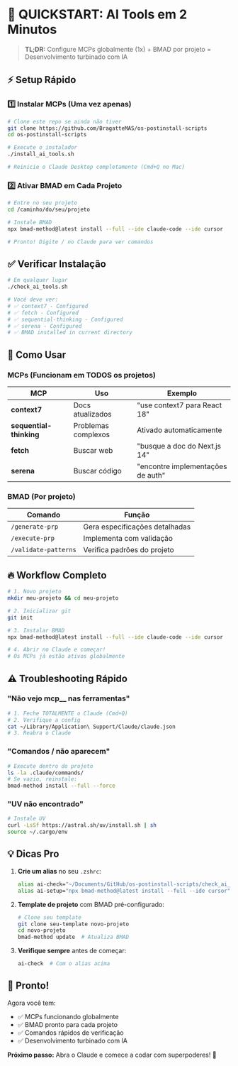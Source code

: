 # 🚀 QUICKSTART: AI Tools em 2 Minutos

> **TL;DR:** Configure MCPs globalmente (1x) + BMAD por projeto = Desenvolvimento turbinado com IA

## ⚡ Setup Rápido

### 1️⃣ Instalar MCPs (Uma vez apenas)

```bash
# Clone este repo se ainda não tiver
git clone https://github.com/BragatteMAS/os-postinstall-scripts
cd os-postinstall-scripts

# Execute o instalador
./install_ai_tools.sh

# Reinicie o Claude Desktop completamente (Cmd+Q no Mac)
```

### 2️⃣ Ativar BMAD em Cada Projeto

```bash
# Entre no seu projeto
cd /caminho/do/seu/projeto

# Instale BMAD
npx bmad-method@latest install --full --ide claude-code --ide cursor

# Pronto! Digite / no Claude para ver comandos
```

## ✅ Verificar Instalação

```bash
# Em qualquer lugar
./check_ai_tools.sh

# Você deve ver:
# ✅ context7 - Configured
# ✅ fetch - Configured
# ✅ sequential-thinking - Configured
# ✅ serena - Configured
# ✅ BMAD installed in current directory
```

## 🎯 Como Usar

### MCPs (Funcionam em TODOS os projetos)

| MCP | Uso | Exemplo |
|-----|-----|---------|
| **context7** | Docs atualizados | "use context7 para React 18" |
| **sequential-thinking** | Problemas complexos | Ativado automaticamente |
| **fetch** | Buscar web | "busque a doc do Next.js 14" |
| **serena** | Buscar código | "encontre implementações de auth" |

### BMAD (Por projeto)

| Comando | Função |
|---------|--------|
| `/generate-prp` | Gera especificações detalhadas |
| `/execute-prp` | Implementa com validação |
| `/validate-patterns` | Verifica padrões do projeto |

## 🔥 Workflow Completo

```bash
# 1. Novo projeto
mkdir meu-projeto && cd meu-projeto

# 2. Inicializar git
git init

# 3. Instalar BMAD
npx bmad-method@latest install --full --ide claude-code --ide cursor

# 4. Abrir no Claude e começar!
# Os MCPs já estão ativos globalmente
```

## ⚠️ Troubleshooting Rápido

### "Não vejo mcp__ nas ferramentas"
```bash
# 1. Feche TOTALMENTE o Claude (Cmd+Q)
# 2. Verifique a config
cat ~/Library/Application\ Support/Claude/claude.json
# 3. Reabra o Claude
```

### "Comandos / não aparecem"
```bash
# Execute dentro do projeto
ls -la .claude/commands/
# Se vazio, reinstale:
bmad-method install --full --force
```

### "UV não encontrado"
```bash
# Instale UV
curl -LsSf https://astral.sh/uv/install.sh | sh
source ~/.cargo/env
```

## 💡 Dicas Pro

1. **Crie um alias** no seu `.zshrc`:
   ```bash
   alias ai-check="~/Documents/GitHub/os-postinstall-scripts/check_ai_tools.sh"
   alias ai-setup="npx bmad-method@latest install --full --ide cursor"
   ```

2. **Template de projeto** com BMAD pré-configurado:
   ```bash
   # Clone seu template
   git clone seu-template novo-projeto
   cd novo-projeto
   bmad-method update  # Atualiza BMAD
   ```

3. **Verifique sempre** antes de começar:
   ```bash
   ai-check  # Com o alias acima
   ```

## 🎉 Pronto!

Agora você tem:
- ✅ MCPs funcionando globalmente
- ✅ BMAD pronto para cada projeto
- ✅ Comandos rápidos de verificação
- ✅ Desenvolvimento turbinado com IA

**Próximo passo:** Abra o Claude e comece a codar com superpoderes! 🚀